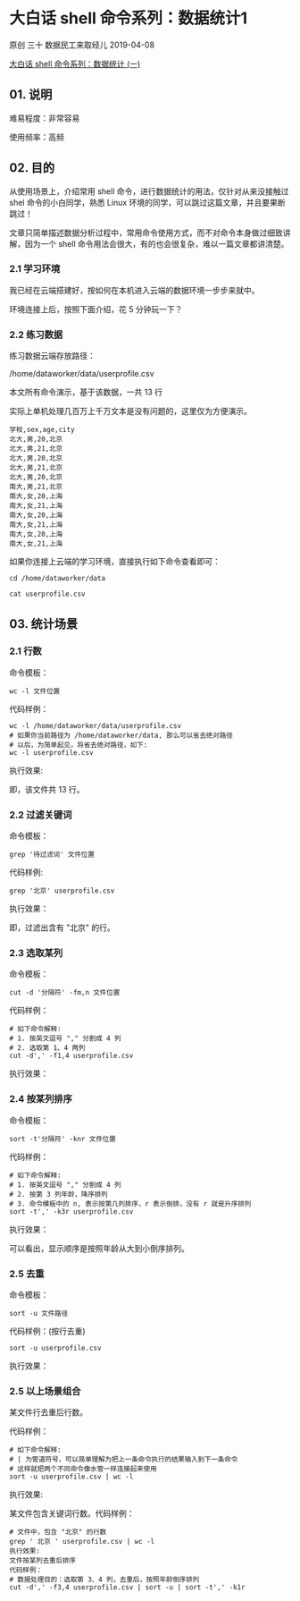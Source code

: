# 大白话 shell 命令系列：数据统计1

原创 三十 数据民工来取经儿 2019-04-08

[大白话 shell 命令系列：数据统计 (一)](https://mp.weixin.qq.com/s?__biz=MzA3NzUwNzc2NA==&mid=2456374080&idx=2&sn=624e95ed5c5471994f6e0bbfa91882b2&chksm=88cd169bbfba9f8de99c7c0c7bc46924e13a80a3a00c408bf8cefd151e5d22c7f7bedc3906f2&scene=21#wechat_redirect)

## 01. 说明

难易程度：非常容易

使用频率：高频

## 02. 目的

从使用场景上，介绍常用 shell 命令，进行数据统计的用法，仅针对从来没接触过 shel 命令的小白同学，熟悉 Linux 环境的同学，可以跳过这篇文章，并且要果断跳过！

文章只简单描述数据分析过程中，常用命令使用方式，而不对命令本身做过细致讲解，因为一个 shell 命令用法会很大，有的也会很复杂，难以一篇文章都讲清楚。

### 2.1 学习环境

我已经在云端搭建好，按如何在本机进入云端的数据环境一步步来就中。

环境连接上后，按照下面介绍，花 5 分钟玩一下？

### 2.2 练习数据

练习数据云端存放路径：

/home/dataworker/data/userprofile.csv

本文所有命令演示，基于该数据，一共 13 行

实际上单机处理几百万上千万文本是没有问题的，这里仅为方便演示。

```
学校,sex,age,city
北大,男,20,北京
北大,男,21,北京
北大,男,20,北京
北大,男,21,北京
北大,男,20,北京
南大,男,21,北京
南大,女,20,上海
南大,女,21,上海
南大,女,20,上海
南大,女,21,上海
南大,女,20,上海
南大,女,21,上海
```

如果你连接上云端的学习环境，直接执行如下命令查看即可：

    cd /home/dataworker/data

    cat userprofile.csv

## 03. 统计场景

### 2.1 行数

命令模板：

    wc -l 文件位置

代码样例：

```
wc -l /home/dataworker/data/userprofile.csv
# 如果你当前路径为 /home/dataworker/data, 那么可以省去绝对路径
# 以后，为简单起见，将省去绝对路径，如下:
wc -l userprofile.csv
```

执行效果:

即，该文件共 13 行。

### 2.2 过滤关键词

命令模板：

    grep '待过滤词' 文件位置

代码样例:

    grep '北京' userprofile.csv

执行效果：

即，过滤出含有 "北京" 的行。

### 2.3 选取某列

命令模板：

    cut -d '分隔符' -fm,n 文件位置

代码样例：

```
# 如下命令解释:
# 1. 按英文逗号 "," 分割成 4 列
# 2. 选取第 1、4 两列
cut -d',' -f1,4 userprofile.csv
```

执行效果：

### 2.4 按某列排序

命令模板：

    sort -t'分隔符' -knr 文件位置

代码样例：

```
# 如下命令解释:
# 1. 按英文逗号 "," 分割成 4 列
# 2. 按第 3 列年龄，降序排列
# 3. 命令模板中的 n, 表示按第几列排序，r 表示倒排，没有 r 就是升序排列
sort -t',' -k3r userprofile.csv
```

执行效果：

可以看出，显示顺序是按照年龄从大到小倒序排列。

### 2.5 去重

命令模板：

    sort -u 文件路径

代码样例：(按行去重)

    sort -u userprofile.csv  

执行效果：

### 2.5 以上场景组合

某文件行去重后行数。

代码样例：

```
# 如下命令解释:
# | 为管道符号，可以简单理解为把上一条命令执行的结果输入到下一条命令
# 这样就把两个不同命令像水管一样连接起来使用
sort -u userprofile.csv | wc -l
```

执行效果:

某文件包含关键词行数。代码样例：

```
# 文件中，包含 "北京" 的行数
grep ' 北京 ' userprofile.csv | wc -l
执行效果:
文件按某列去重后排序
代码样例：
# 数据处理目的：选取第 3、4 列，去重后，按照年龄倒序排列
cut -d',' -f3,4 userprofile.csv | sort -u | sort -t',' -k1r 
```
